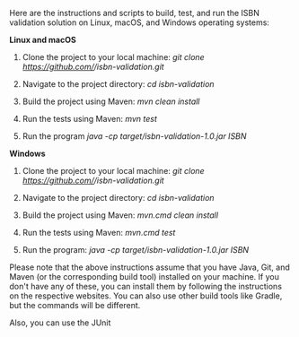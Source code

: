 Here are the instructions and scripts to build, test, and run the ISBN validation solution on Linux, macOS, and Windows operating systems:

**Linux and macOS**

1. Clone the project to your local machine:
*git clone https://github.com/<username>/isbn-validation.git*

2. Navigate to the project directory:
*cd isbn-validation*

3. Build the project using Maven:
*mvn clean install*

4. Run the tests using Maven:
*mvn test*

5. Run the program
*java -cp target/isbn-validation-1.0.jar ISBN <isbn>*


**Windows**

1. Clone the project to your local machine:
*git clone https://github.com/<username>/isbn-validation.git*

2. Navigate to the project directory:
*cd isbn-validation*

3. Build the project using Maven:
*mvn.cmd clean install*

4. Run the tests using Maven:
*mvn.cmd test*

5. Run the program:
*java -cp target/isbn-validation-1.0.jar ISBN <isbn>*

Please note that the above instructions assume that you have Java, Git, and Maven (or the corresponding build tool) installed on your machine. If you don't have any of these, you can install them by following the instructions on the respective websites. You can also use other build tools like Gradle, but the commands will be different.

Also, you can use the JUnit



















